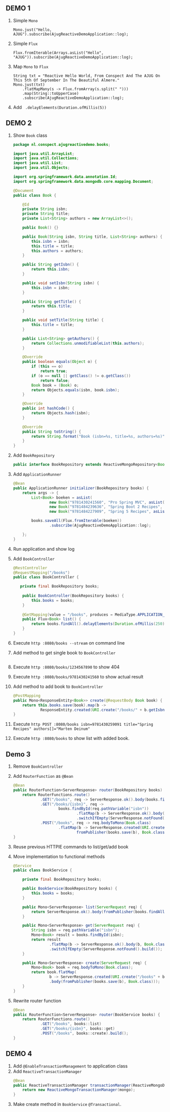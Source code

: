 ## DEMO 1
1. Simple `Mono`
    ```
    Mono.just("Hello, AJUG").subscribe(AjugReactiveDemoApplication::log);
    ```
2. Simple `Flux`
    ```
    Flux.fromIterable(Arrays.asList("Hello", "AJUG")).subscribe(AjugReactiveDemoApplication::log);
    ```
3. Map `Mono` to `Flux`
    ```
    String txt = "Reactive Hello World, From Conspect And The AJUG On This 5th Of September In The Beautiful Almere."
    Mono.just(txt)
        .flatMapMany(s -> Flux.fromArray(s.split(" ")))
        .map(String::toUpperCase)
        .subscribe(AjugReactiveDemoApplication::log);
    ```

4. Add ` .delayElements(Duration.ofMillis(5))`

## DEMO 2
1. Show `Book` class
    ```java
    package nl.conspect.ajugreactivedemo.books;
    
    import java.util.ArrayList;
    import java.util.Collections;
    import java.util.List;
    import java.util.Objects;
    
    import org.springframework.data.annotation.Id;
    import org.springframework.data.mongodb.core.mapping.Document;
    
    @Document
    public class Book {
    
        @Id
        private String isbn;
        private String title;
        private List<String> authors = new ArrayList<>();
    
        public Book() {}
    
        public Book(String isbn, String title, List<String> authors) {
            this.isbn = isbn;
            this.title = title;
            this.authors = authors;
        }
    
        public String getIsbn() {
            return this.isbn;
        }
    
        public void setIsbn(String isbn) {
            this.isbn = isbn;
        }
    
        public String getTitle() {
            return this.title;
        }
    
        public void setTitle(String title) {
            this.title = title;
        }
    
        public List<String> getAuthors() {
            return Collections.unmodifiableList(this.authors);
        }
    
        @Override
        public boolean equals(Object o) {
            if (this == o)
                return true;
            if (o == null || getClass() != o.getClass())
                return false;
            Book book = (Book) o;
            return Objects.equals(isbn, book.isbn);
        }
    
        @Override
        public int hashCode() {
            return Objects.hash(isbn);
        }
    
        @Override
        public String toString() {
            return String.format("Book (isbn=%s, title=%s, authors=%s)", this.isbn, this.title, this.authors);
        }
    }

    ```
1. Add `BookRepository`
    ```java
    public interface BookRepository extends ReactiveMongoRepository<Book, String> {
    ```
3. Add `ApplicationRunner`
    
    ```java
    @Bean
    public ApplicationRunner initializer(BookRepository books) {
        return args -> {
            List<Book> boeken = asList(
                    new Book("9781430241560", "Pro Spring MVC", asList("Marten Deinum", "Koen Serneels", "Colin Yates")),
                    new Book("9781484239636", "Spring Boot 2 Recipes", asList("Marten Deinum")),
                    new Book("9781484227909", "Spring 5 Recipes", asList("Marten Deinum", "Daniel Rubio, Josh Long")));
    
            books.saveAll(Flux.fromIterable(boeken))
                    .subscribe(AjugReactiveDemoApplication::log);
    
        };
    }
    ```

4. Run application and show log
5. Add `BookController`
    ```java
   @RestController
   @RequestMapping("/books")
   public class BookController {
    
       private final BookRepository books;
        
        public BookController(BookRepository books) {
            this.books = books;
        }
        
        @GetMapping(value = "/books", produces = MediaType.APPLICATION_STREAM_JSON_VALUE)
        public Flux<Book> list() {
            return books.findAll().delayElements(Duration.ofMillis(250));
        }
    }    
    ```
6. Execute `http :8080/books --stream` on command line
7. Add method to get single book to `BookController`
    ```java
    
    ```
8. Execute `http :8080/books/1234567890` to show 404
9. Execute `http :8080/books/9781430241560` to show actual result
10. Add method to add book to `BookController`
    ```java
    @PostMapping
    public Mono<ResponseEntity<Book>> create(@RequestBody Book book) {
        return this.books.save(book).map(b ->
                ResponseEntity.created(URI.create("/books/" + b.getIsbn())).contentType(MediaType.APPLICATION_JSON).build());
    }
    ```
 11. Execute `http POST :8080/books isbn=9781430259091 title="Spring Recipes" authors[]="Marten Deinum"`
 12. Execute `http :8080/books` to show list with added book.
 
 ## Demo 3
 1. Remove `BookController`
 2. Add `RouterFunction` as `@Bean`
    ```java
    @Bean
    public RouterFunction<ServerResponse> router(BookRepository books) {
        return RouterFunctions.route()
                .GET("/books", req -> ServerResponse.ok().body(books.findAll().delayElements(Duration.ofMillis(250)), Book.class))
                .GET("/books/{isbn}", req ->
                        books.findById(req.pathVariable("isbn"))
                                .flatMap(b -> ServerResponse.ok().body(b, Book.class))
                                .switchIfEmpty(ServerResponse.notFound().build()))
                .POST("/books", req -> req.bodyToMono(Book.class)
                        .flatMap(b -> ServerResponse.created(URI.create("/books" + b.getIsbn())).body(
                                fromPublisher(books.save(b), Book.class)))).build();
    }
    ```
    
3. Reuse previous HTTPIE commands to list/get/add book
4. Move implementation to functional methods
    ```java
    @Service
    public class BookService {
    
        private final BookRepository books;
    
        public BookService(BookRepository books) {
            this.books = books;
        }
    
        public Mono<ServerResponse> list(ServerRequest req) {
            return ServerResponse.ok().body(fromPublisher(books.findAll(), Book.class));
        }
    
        public Mono<ServerResponse> get(ServerRequest req) {
            String isbn = req.pathVariable("isbn");
            Mono<Book> result = books.findById(isbn);
            return result
                    .flatMap(b -> ServerResponse.ok().body(b, Book.class))
                    .switchIfEmpty(ServerResponse.notFound().build());
        }
    
        public Mono<ServerResponse> create(ServerRequest req) {
            Mono<Book> book = req.bodyToMono(Book.class);
            return book.flatMap(
                    b -> ServerResponse.created(URI.create("/books" + b.getIsbn()))
                    .body(fromPublisher(books.save(b), Book.class)));
        }
    }
    ```

5. Rewrite router function
    ```java
    @Bean
    public RouterFunction<ServerResponse> router(BookService books) {
        return RouterFunctions.route()
                .GET("/books", books::list)
                .GET("/books/{isbn}", books::get)
                .POST("/books", books::create).build();
    }
    ```
   
## DEMO 4
1. Add `@EnableTransactionManagement` to application class
2. Add `ReactiveTransactionManager`
    ```java
    @Bean
    public ReactiveTransactionManager transactionManager(ReactiveMongoDatabaseFactory mongo) {
        return new ReactiveMongoTransactionManager(mongo);
    }
    ```
3. Make create method in `BookService` `@Transactional`. 

